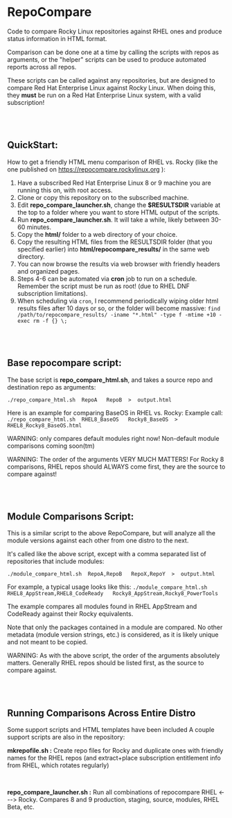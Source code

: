 # RepoCompare

Code to compare Rocky Linux repositories against RHEL ones and produce status information in HTML format.

Comparison can be done one at a time by calling the scripts with repos as arguments, or the "helper" scripts can be used to produce automated reports across all repos.

These scripts can be called against any repositories, but are designed to compare Red Hat Enterprise Linux against Rocky Linux.  When doing this, they **must** be run on a Red Hat Enterprise Linux system, with a valid subscription!

<br />
<br />

## QuickStart:

How to get a friendly HTML menu comparison of RHEL vs. Rocky (like the one published on https://repocompare.rockylinux.org ):  

1. Have a subscribed Red Hat Enterprise Linux 8 or 9 machine you are running this on, with root access.
2. Clone or copy this repository on to the subscribed machine.
3. Edit **repo_compare_launcher.sh**, change the **$RESULTSDIR** variable at the top to a folder where you want to store HTML output of the scripts.
4. Run **repo_compare_launcher.sh**.  It will take a while, likely between 30-60 minutes.
5. Copy the **html/** folder to a web directory of your choice.
6. Copy the resulting HTML files from the RESULTSDIR folder (that you specified earlier) into **html/repocompare_results/** in the same web directory.
7. You can now browse the results via web browser with friendly headers and organized pages.
8. Steps 4-6 can be automated via **cron** job to run on a schedule.  Remember the script must be run as root! (due to RHEL DNF subscription limitations).
9. When scheduling via `cron`, I recommend periodically wiping older html results files after 10 days or so, or the folder will become massive:  `find /path/to/repocompare_results/ -iname "*.html" -type f -mtime +10 -exec rm -f {} \;`

<br />
<br />


## Base repocompare script:

The base script is **repo_compare_html.sh**, and takes a source repo and destination repo as arguments:  
  
```./repo_compare_html.sh  RepoA   RepoB  >  output.html```


Here is an example for comparing BaseOS in RHEL vs. Rocky:
Example call:  ```./repo_compare_html.sh  RHEL8_BaseOS   Rocky8_BaseOS  >  RHEL8_Rocky8_BaseOS.html```

WARNING:  only compares default modules right now!  Non-default module comparisons coming soon(tm)

WARNING:  The order of the arguments VERY MUCH MATTERS!  For Rocky 8 comparisons, RHEL repos should ALWAYS come first, they are the source to compare against!

<br />
<br />

## Module Comparisons Script:

This is a similar script to the above RepoCompare, but will analyze all the module versions against each other from one distro to the next.

It's called like the above script, except with a comma separated list of repositories that include modules:

```./module_compare_html.sh  RepoA,RepoB   RepoX,RepoY  >  output.html```

For example, a typical usage looks like this:   ```./module_compare_html.sh   RHEL8_AppStream,RHEL8_CodeReady   Rocky8_AppStream,Rocky8_PowerTools```

The example compares all modules found in RHEL AppStream and CodeReady against their Rocky equivalents.

Note that only the packages contained in a module are compared.  No other metadata (module version strings, etc.) is considered, as it is likely unique and not meant to be copied.

WARNING:  As with the above script, the order of the arguments absolutely matters.  Generally RHEL repos should be listed first, as the source to compare against.


<br />
<br />

## Running Comparisons Across Entire Distro

Some support scripts and HTML templates have been included 
A couple support scripts are also in the repository:

**mkrepofile.sh :** Create repo files for Rocky and duplicate ones with friendly names for the RHEL repos (and extract+place subscription entitlement info from RHEL, which rotates regularly)

<br />

**repo_compare_launcher.sh :** Run all combinations of repocompare RHEL <---> Rocky. Compares 8 and 9 production, staging, source, modules, RHEL Beta, etc.


